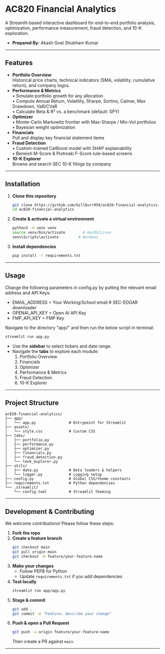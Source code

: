 #  AC820 Financial Analytics

A Streamlit-based interactive dashboard for end-to-end portfolio analysis, optimization, performance measurement, fraud detection, and 10-K exploration.

- **Prepared By:** 
   Akash Goel
   Shubham Kumar 

---

##  Features

- **Portfolio Overview**  
  Historical price charts, technical indicators (SMA, volatility, cumulative return), and company logos.
- **Performance & Metrics**  
  • Simulate portfolio growth for any allocation  
  • Compute Annual Return, Volatility, Sharpe, Sortino, Calmar, Max Drawdown, VaR/CVaR  
  • Calculate Beta & R² vs. a benchmark (default: SPY)
- **Optimizer**  
  • Monte-Carlo Markowitz frontier with Max-Sharpe / Min-Vol portfolios  
  • Bayesian weight optimization
- **Financials**  
  Pull and display key financial statement items
- **Fraud Detection**  
  • Custom-trained CatBoost model with SHAP explainability  
  • Beneish M-Score & Piotroski F-Score rule-based screens
- **10-K Explorer**  
  Browse and search SEC 10-K filings by company

---

##  Installation

1. **Clone this repository**  
   ```bash
   git clone https://github.com/billburr958/ac820-financial-analytics.git
   cd ac820-financial-analytics
   ```

2. **Create & activate a virtual environment**  
   ```bash
   python3 -m venv venv
   source venv/bin/activate        # macOS/Linux
   venv\Scripts\activate         # Windows
   ```

3. **Install dependencies**  
   ```bash
   pip install -r requirements.txt
   ```

---

##  Usage

Change the following parameters in config.py by putting the relevant email address and API Keys:

- EMAIL_ADDRESS = Your Working/School email                            # SEC-EDGAR downloader
- OPENAI_API_KEY = Open AI API Key
- FMP_API_KEY   = FMP Key  

Navigate to the directory "app/" and then run the below script in terminal:
```bash
streamlit run app.py
```

- Use the **sidebar** to select tickers and date range.  
- Navigate the **tabs** to explore each module:
  1. Portfolio Overview  
  2. Financials  
  3. Optimizer  
  4. Performance & Metrics  
  5. Fraud Detection  
  6. 10-K Explorer

---

##  Project Structure

```
ac820-financial-analytics/
├── app/
│   └── app.py               # Entrypoint for Streamlit
├── assets/
│   └── style.css            # Custom CSS
├── tabs/
│   ├── portfolio.py
│   ├── performance.py
│   ├── optimizer.py
│   ├── financials.py
│   ├── fraud_detection.py
│   └── tenk_explorer.py
├── utils/
│   ├── data.py              # Data loaders & helpers
│   └── logger.py            # Logging setup
├── config.py                # Global CSS/theme constants
├── requirements.txt         # Python dependencies
└── .streamlit/
    └── config.toml          # Streamlit theming
```

---

##  Development & Contributing

We welcome contributions! Please follow these steps:

1. **Fork the repo**  
2. **Create a feature branch**  
   ```bash
   git checkout main
   git pull origin main
   git checkout -b feature/your-feature-name
   ```
3. **Make your changes**  
   - Follow PEP8 for Python  
   - Update `requirements.txt` if you add dependencies  
4. **Test locally**  
   ```bash
   streamlit run app/app.py
   ```
5. **Stage & commit**  
   ```bash
   git add .
   git commit -m "Feature: describe your change"
   ```
6. **Push & open a Pull Request**  
   ```bash
   git push -u origin feature/your-feature-name
   ```
   Then create a PR against `main`.

---
